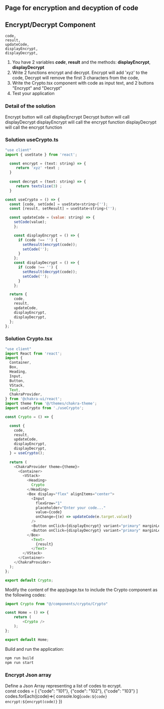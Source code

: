 ## Page for encryption and decyption of code    


## Encrypt/Decrypt Component 
    code,
    result,
    updateCode,
    displayEncrypt,
    displayDecrypt,

1. You have 2 variables ***code***, **result** and the methods: **displayEncrypt**, **displayDecrypt**
2. Write 2 functions encrypt and decrypt. Encrypt will add 'xyz' to the code, Decrypt will remove the first 3 characters from the code, 
3. Write the Crypto.tsx component with code as input text, and 2 buttons "Encrypt" and "Decrypt"
4. Test your application

### Detail of the solution
   Encrypt button will call displayEncrypt
   Decrypt button will call displayDecrypt
   displayEncrypt will call the encrypt function
   displayDecrypt will call the encrypt function
   
     

### Solution useCrypto.ts
```.js
"use client"
import { useState } from 'react'; 

  const encrypt = (text: string) => {
     return 'xyz' +text ;
  }
  
  const decrypt = (text: string) => {
     return textslice(3) ;
  }

const useCrypto = () => {
  const [code, setCode] = useState<string>('');
  const [result, setResult] = useState<string>('');

  const updateCode = (value: string) => {
    setCode(value);
    };

    const displayEncrypt = () => {
      if (code !== '') {
        setResult(encrypt(code));
        setCode('');
      }
    };
    const displayDecrypt = () => {
      if (code !== '') {
        setResult(decrypt(code));
        setCode('');
      }
    };

  return {
    code,
    result,
    updateCode,
    displayEncrypt,
    displayDecrypt,
  };
};

```


### Solution Crypto.tsx
```.js
"use client"
import React from 'react'; 
import {
  Container,
  Box,
  Heading,
  Input,
  Button,
  VStack,
  Text,
  ChakraProvider, 
} from '@chakra-ui/react';
import theme from '@/themes/chakra-theme'; 
import useCrypto from './useCrypto';

const Crypto = () => {

  const {
    code,
    result,
    updateCode,
    displayEncrypt,
    displayDecrypt,
  } = useCrypto();
  
  return (
    <ChakraProvider theme={theme}> 
      <Container>
        <VStack>
          <Heading> 
            Crypto
          </Heading>
          <Box display="flex" alignItems="center">
            <Input
              flexGrow="1"
              placeholder="Enter your code..."
              value={code}
              onChange={(e) => updateCode(e.target.value)}
            />
            <Button onClick={displayEncrypt} variant="primary" marginLeft="10px" width="280px"> Encrypt </Button>
            <Button onClick={displayDecrypt} variant="primary" marginLeft="10px" width="280px"> Decrypt </Button>
          </Box>
            <Text>
              {result}
            </Text>
        </VStack>
      </Container>
    </ChakraProvider>
  );
};

export default Crypto;
```

Modify the content of the app/page.tsx to include the Crypto component as the following codes:
```.js
import Crypto from "@/components/crypto/Crypto"

const Home = () => {
	return (
		<Crypto />
	);
};

export default Home;
```


Build and run the application:
```.js
npm run build
npm run start
```


### Encrypt Json array     
Define a Json Array representing a list of codes to ecrypt.    
const codes = [  {"code": "101"}, {"code": "102"}, {"code": "103"} ]
codes.forEach((code)=>{
	console.log(`code:${code} encrypt:${encrypt(code)}`
})




